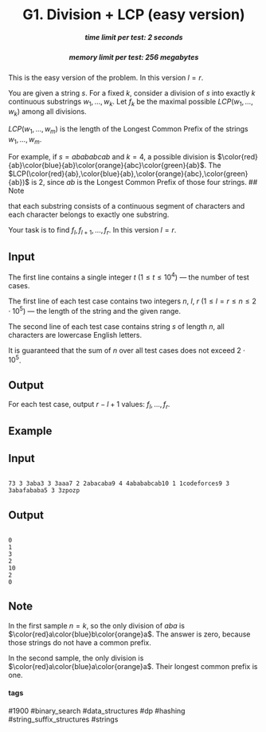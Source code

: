 <h1 style='text-align: center;'> G1. Division + LCP (easy version)</h1>

<h5 style='text-align: center;'>time limit per test: 2 seconds</h5>
<h5 style='text-align: center;'>memory limit per test: 256 megabytes</h5>

This is the easy version of the problem. In this version $l=r$.

You are given a string $s$. For a fixed $k$, consider a division of $s$ into exactly $k$ continuous substrings $w_1,\dots,w_k$. Let $f_k$ be the maximal possible $LCP(w_1,\dots,w_k)$ among all divisions.

$LCP(w_1,\dots,w_m)$ is the length of the Longest Common Prefix of the strings $w_1,\dots,w_m$.

For example, if $s=abababcab$ and $k=4$, a possible division is $\color{red}{ab}\color{blue}{ab}\color{orange}{abc}\color{green}{ab}$. The $LCP(\color{red}{ab},\color{blue}{ab},\color{orange}{abc},\color{green}{ab})$ is $2$, since $ab$ is the Longest Common Prefix of those four strings. ## Note

 that each substring consists of a continuous segment of characters and each character belongs to exactly one substring.

Your task is to find $f_l,f_{l+1},\dots,f_r$. In this version $l=r$.

## Input

The first line contains a single integer $t$ ($1 \le t \le 10^4$) — the number of test cases.

The first line of each test case contains two integers $n$, $l$, $r$ ($1 \le l = r \le n \le 2 \cdot 10^5$) — the length of the string and the given range.

The second line of each test case contains string $s$ of length $n$, all characters are lowercase English letters.

It is guaranteed that the sum of $n$ over all test cases does not exceed $2\cdot 10^5$.

## Output

For each test case, output $r-l+1$ values: $f_l,\dots,f_r$.

## Example

## Input


```

73 3 3aba3 3 3aaa7 2 2abacaba9 4 4abababcab10 1 1codeforces9 3 3abafababa5 3 3zpozp
```
## Output


```

0
1
3
2
10
2
0

```
## Note

In the first sample $n=k$, so the only division of $aba$ is $\color{red}a\color{blue}b\color{orange}a$. The answer is zero, because those strings do not have a common prefix.

In the second sample, the only division is $\color{red}a\color{blue}a\color{orange}a$. Their longest common prefix is one.



#### tags 

#1900 #binary_search #data_structures #dp #hashing #string_suffix_structures #strings 